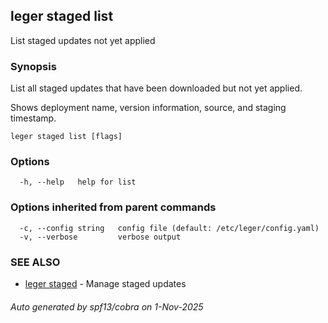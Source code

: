 ## leger staged list

List staged updates not yet applied

### Synopsis

List all staged updates that have been downloaded but not yet applied.

Shows deployment name, version information, source, and staging timestamp.

```
leger staged list [flags]
```

### Options

```
  -h, --help   help for list
```

### Options inherited from parent commands

```
  -c, --config string   config file (default: /etc/leger/config.yaml)
  -v, --verbose         verbose output
```

### SEE ALSO

* [leger staged](leger_staged.md)	 - Manage staged updates

###### Auto generated by spf13/cobra on 1-Nov-2025
